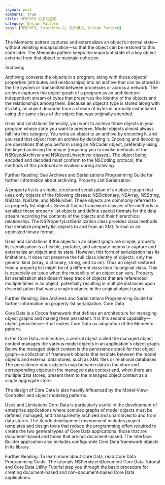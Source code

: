 ```yaml
---
layout: post
comments: true
title: MEMENTO 的多处应用
category: Design Pattern
tags: [MEMENTO, Objective-C, 设计模式, Design Pattern]
---
```


The Memento pattern captures and externalizes an object’s internal state—without violating encapsulation—so that the object can be restored to this state later. The Memento pattern keeps the important state of a key object external from that object to maintain cohesion.

Archiving

Archiving converts the objects in a program, along with those objects’ properties (attributes and relationships) into an archive that can be stored in the file system or transmitted between processes or across a network. The archive captures the object graph of a program as an architecture-independent stream of bytes that preserves the identity of the objects and the relationships among them. Because an object’s type is stored along with its data, an object decoded from a stream of bytes is normally instantiated using the same class of the object that was originally encoded.

Uses and Limitations
Generally, you want to archive those objects in your program whose state you want to preserve. Model objects almost always fall into this category. You write an object to an archive by encoding it, and you read that object from an archive by decoding it. Encoding and decoding are operations that you perform using an NSCoder object, preferably using the keyed archiving technique (requiring you to invoke methods of the NSKeyedArchiver and NSKeyedUnarchiver classes). The object being encoded and decoded must conform to the NSCoding protocol; the methods of this protocol are invoked during archiving.

Further Reading: See Archives and Serializations Programming Guide for further information about archiving.
Property List Serialization

A property list is a simple, structured serialization of an object graph that uses only objects of the following classes: NSDictionary, NSArray, NSString, NSData, NSDate, and NSNumber. These objects are commonly referred to as property list objects. Several Cocoa framework classes offer methods to serialize these property list objects and define special formats for the data stream recording the contents of the objects and their hierarchical relationship. The NSPropertyListSerialization class provides class methods that serialize property list objects to and from an XML format or an optimized binary format.

<!-- more -->

Uses and Limitations
If the objects in an object graph are simple, property list serialization is a flexible, portable, and adequate means to capture and externalize an object and its state. However, this form of serialization has its limitations. It does not preserve the full class identity of objects, only the general kind (array, dictionary, string, and so on). Thus an object restored from a property list might be of a different class than its original class. This is especially an issue when the mutability of an object can vary. Property list serialization also doesn’t keep track of objects that are referenced multiple times in an object, potentially resulting in multiple instances upon deserialization that was a single instance in the original object graph.

Further Reading: See Archives and Serializations Programming Guide for further information on property list serialization.
Core Data

Core Data is a Cocoa framework that defines an architecture for managing object graphs and making them persistent. It is this second capability—object persistence—that makes Core Data an adaptation of the Memento pattern.

In the Core Data architecture, a central object called the managed object context manages the various model objects in an application's object graph. Below the managed object context is the persistence stack for that object graph—a collection of framework objects that mediate between the model objects and external data stores, such as XML files or relational databases. The persistence-stack objects map between data in the store and corresponding objects in the managed data context and, when there are multiple data stores, present them to the managed object context as a single aggregate store.

The design of Core Data is also heavily influenced by the Model-View-Controller and object modeling patterns.

Uses and Limitations
Core Data is particularly useful in the development of enterprise applications where complex graphs of model objects must be defined, managed, and transparently archived and unarchived to and from data stores. The Xcode development environment includes project templates and design tools that reduce the programming effort required to create the two general types of Core Data applications, those that are document-based and those that are not document-based. The Interface Builder application also includes configurable Core Data framework objects in its library.

Further Reading: To learn more about Core Data, read Core Data Programming Guide. The tutorials NSPersistentDocument Core Data Tutorial and Core Data Utility Tutorial step you through the basic procedure for creating document-based and non–document-based Core Data applications.
